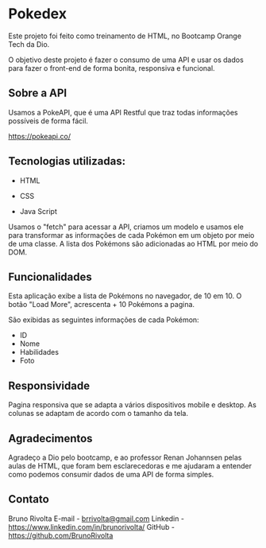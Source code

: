 
# Pokedex

Este projeto foi feito como treinamento de HTML, no Bootcamp Orange Tech da Dio.

O objetivo deste projeto é fazer o consumo de uma API e usar os dados para fazer o front-end de forma bonita, responsiva e funcional.

## Sobre a API

Usamos a PokeAPI, que é uma API Restful que traz todas informações possíveis de forma fácil.

https://pokeapi.co/


## Tecnologias utilizadas:

- HTML

- CSS

- Java Script

Usamos o "fetch" para acessar a API, criamos um modelo e usamos ele para transformar as informações de cada Pokémon em um objeto por meio de uma classe. A lista dos Pokémons são adicionadas ao HTML por meio do DOM.


## Funcionalidades 

Esta aplicação exibe a lista de Pokémons no navegador, de 10 em 10.
O botão "Load More", acrescenta + 10 Pokémons a pagina.

São exibidas as seguintes informações de cada Pokémon:

- ID
- Nome
- Habilidades
- Foto

## Responsividade

Pagina responsiva que se adapta a vários dispositivos mobile e desktop.
As colunas se adaptam de acordo com o tamanho da tela.
  
## Agradecimentos

Agradeço a Dio pelo bootcamp, e ao professor Renan Johannsen pelas aulas de HTML, que foram bem esclarecedoras e me ajudaram a entender como podemos consumir dados de uma API de forma simples.

## Contato

Bruno Rivolta
E-mail - brrivolta@gmail.com
Linkedin - https://www.linkedin.com/in/brunorivolta/
GitHub - https://github.com/BrunoRivolta
